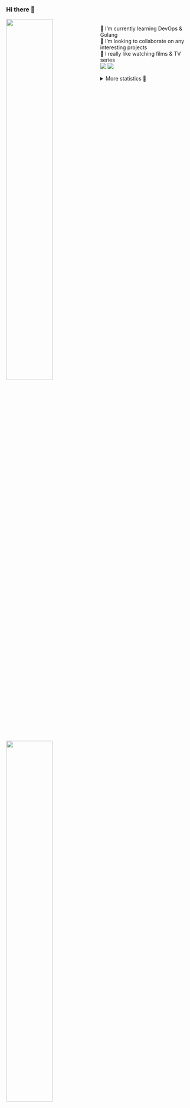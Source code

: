 ### Hi there 👋


[<img align="left" width="50%" src="https://github-readme-stats.vercel.app/api?username=rufusnufus&hide=issues&show_icons=true&count_private=true&theme=transparent&title_color=FF6F40&text_color=FBF9F8&icon_color=F48242&hide_border=true&hide_title=true#gh-dark-mode-only">](https://metrics.lecoq.io/rufusnufus#gh-dark-mode-only)
[<img align="left" width="50%" src="https://github-readme-stats.vercel.app/api?username=rufusnufus&hide=issues&show_icons=true&count_private=true&theme=transparent&title_color=FF6533&text_color=4D4644&icon_color=FF8038&hide_border=true&hide_title=true#gh-light-mode-only">](https://metrics.lecoq.io/rufusnufus#gh-light-mode-only)

<p>
  <br>
  🌱 I’m currently learning DevOps & Golang</br>
  👯 I’m looking to collaborate on any interesting projects</br>
  🎥 I really like watching films & TV series</br>
  <a href="https://linkedin.com/in/rufusnufus"><img src="https://img.shields.io/badge/linkedin-0077B5.svg?style=for-the-badge&logo=linkedin&logoColor=white"/></a>
  <a href="https://t.me/rufusnufus"><img src="https://img.shields.io/badge/-telegram-black?style=for-the-badge&color=blue&logo=telegram"/></a>
</p>

<p text-align="left">
<details>
  <summary>More statistics 👀</summary><br/>

<!--START_SECTION:waka-->
![Code Time](http://img.shields.io/badge/Code%20Time-151%20hrs%201%20min-blue)

![Profile Views](http://img.shields.io/badge/Profile%20Views-0-blue)

**I'm an Early 🐤** 

```text
🌞 Morning      128 commits       ████░░░░░░░░░░░░░░░░░░░░░   19.31 % 
🌆 Daytime      345 commits       █████████████░░░░░░░░░░░░   52.04 % 
🌃 Evening      158 commits       ██████░░░░░░░░░░░░░░░░░░░   23.83 % 
🌙 Night         32 commits       █░░░░░░░░░░░░░░░░░░░░░░░░   04.83 % 

```
📅 **I'm Most Productive on Monday** 

```text
Monday         133 commits       █████░░░░░░░░░░░░░░░░░░░░   20.06 % 
Tuesday        130 commits       █████░░░░░░░░░░░░░░░░░░░░   19.61 % 
Wednesday       99 commits       ███░░░░░░░░░░░░░░░░░░░░░░   14.93 % 
Thursday       116 commits       ████░░░░░░░░░░░░░░░░░░░░░   17.50 % 
Friday         124 commits       ████░░░░░░░░░░░░░░░░░░░░░   18.70 % 
Saturday        39 commits       █░░░░░░░░░░░░░░░░░░░░░░░░   05.88 % 
Sunday          22 commits       ░░░░░░░░░░░░░░░░░░░░░░░░░   03.32 % 

```


📊 **This Week I Spent My Time On** 

```text
💬 Programming Languages: 
YAML                     10 hrs 42 mins      ███████████░░░░░░░░░░░░░░   46.15 % 
Other                    8 hrs 29 mins       █████████░░░░░░░░░░░░░░░░   36.59 % 
Bash                     2 hrs 8 mins        ██░░░░░░░░░░░░░░░░░░░░░░░   09.22 % 
HCL                      1 hr 21 mins        █░░░░░░░░░░░░░░░░░░░░░░░░   05.84 % 
Docker                   17 mins             ░░░░░░░░░░░░░░░░░░░░░░░░░   01.27 % 

🔥 Editors: 
VS Code                  21 hrs 8 mins       ██████████████████████░░░   91.09 % 
iTerm2                   2 hrs 4 mins        ██░░░░░░░░░░░░░░░░░░░░░░░   08.91 % 

```

**I Mostly Code in Python** 

```text
Python                   9 repos             ███████░░░░░░░░░░░░░░░░░░   28.12 % 
Java                     4 repos             ███░░░░░░░░░░░░░░░░░░░░░░   12.50 % 
Jupyter Notebook         4 repos             ███░░░░░░░░░░░░░░░░░░░░░░   12.50 % 
JavaScript               3 repos             ██░░░░░░░░░░░░░░░░░░░░░░░   09.38 % 
HTML                     3 repos             ██░░░░░░░░░░░░░░░░░░░░░░░   09.38 % 

```



 Last Updated on 19/02/2023 00:41:52 UTC
<!--END_SECTION:waka-->

</details>
</p>
